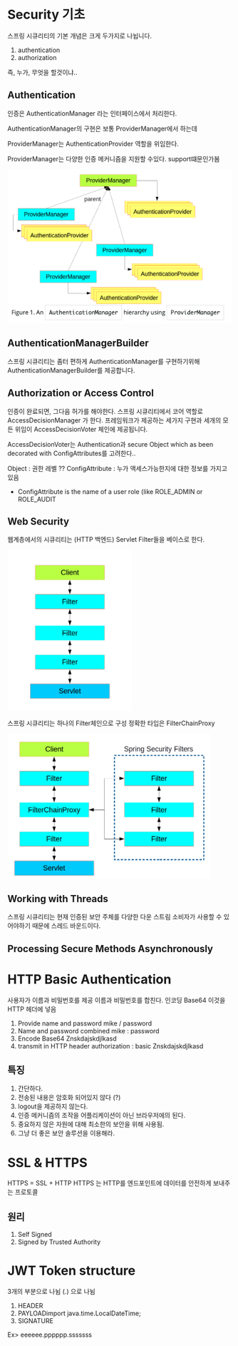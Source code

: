 # Security 기초

스프링 시큐리티의 기본 개념은 크게 두가지로 나뉩니다.

1. authentication
2. authorization

즉, 누가, 무엇을 할것이냐..

## Authentication

인증은 AuthenticationManager 라는 인터페이스에서 처리한다.

AuthenticationManager의 구현은 보통 ProviderManager에서 하는데

ProviderManager는 AuthenticationProvider 역할을 위임한다.

ProviderManager는 다양한 인증 메커니즘을 지원할 수있다. support떄문인가봄

![](../../../../resources/_gen/images/2020-03-24-13-40-42.png)

## AuthenticationManagerBuilder

스프링 시큐리티는 좀터 편하게 AuthenticationManager를 구현하기위해 AuthenticationManagerBuilder를 제공합니다.

## Authorization or Access Control

인증이 완료되면, 그다음 허가를 해야한다.
스프링 시큐리티에서 코어 역할로 AccessDecisionManager 가 한다.
프레임워크가 제공하는 세가지 구현과 세개의 모든 위임이 AccessDecisionVoter 체인에 제공됩니다.

AccessDecisionVoter는 Authentication과 secure Object which as been decorated with ConfigAttributes를 고려한다..

Object : 권한 레벨 ??
ConfigAttribute : 누가 액세스가능한지에 대한 정보를 가지고있음

- ConfigAttribute is the name of a user role (like ROLE_ADMIN or ROLE_AUDIT

## Web Security

웹계층에서의 시큐리티는 (HTTP 백엔드) Servlet Filter들을 베이스로 한다.

![](../../../../resources/_gen/images/2020-03-24-14-06-59.png)

스프링 시큐리티는 하나의 Filter체인으로 구성
정확한 타입은 FilterChainProxy

![](../../../../resources/_gen/images/2020-03-24-14-12-10.png)

## Working with Threads

스프링 시큐리티는 현재 인증된 보안 주체를 다양한 다운 스트림 소비자가 사용할 수 있어야하기 때문에 스레드 바운드이다.

## Processing Secure Methods Asynchronously

# HTTP Basic Authentication

사용자가 이름과 비밀번호를 제공
이름과 비밀번호를 합친다.
인코딩 Base64
이것을 HTTP 헤더에 넣음

1.  Provide name and password
    mike / password
2.  Name and password combined
    mike : password
3.  Encode Base64
    Znskdajskdjlkasd
4.  transmit in HTTP header
    authorization : basic Znskdajskdjlkasd
## 특징
 1. 간단하다.
 2. 전송된 내용은 암호화 되어있지 않다 (?)
 3. logout을 제공하지 않는다.
 4. 인증 메커니즘의 조작을 어플리케이션이 아닌 브라우저에의 된다.
 5. 중요하지 않은 자원에 대해 최소한의 보안을 위해 사용됨.
 6. 그냥 더 좋은 보안 솔루션을 이용해라.

# SSL & HTTPS
 HTTPS = SSL + HTTP
 HTTPS 는 HTTP를 엔드포인트에 데이터를 안전하게 보내주는 프로토콜

 ## 원리
1. Self Signed 
2. Signed by Trusted Authority




# JWT Token structure

3개의 부분으로 나뉨 (.) 으로 나뉨

1. HEADER
2. PAYLOADimport java.time.LocalDateTime;
3. SIGNATURE

Ex> eeeeee.pppppp.sssssss

